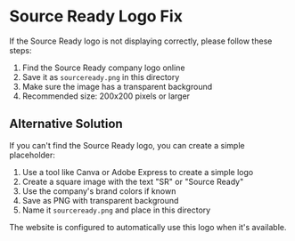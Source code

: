 # Source Ready Logo Fix

If the Source Ready logo is not displaying correctly, please follow these steps:

1. Find the Source Ready company logo online
2. Save it as `sourceready.png` in this directory
3. Make sure the image has a transparent background
4. Recommended size: 200x200 pixels or larger

## Alternative Solution

If you can't find the Source Ready logo, you can create a simple placeholder:

1. Use a tool like Canva or Adobe Express to create a simple logo
2. Create a square image with the text "SR" or "Source Ready"
3. Use the company's brand colors if known
4. Save as PNG with transparent background
5. Name it `sourceready.png` and place in this directory

The website is configured to automatically use this logo when it's available. 